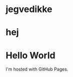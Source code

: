 # jegvedikke
# hej
<!DOCTYPE html>
<html>
<body>
<h1>Hello World</h1>
<p>I'm hosted with GitHub Pages.</p>
</body>
</html>
